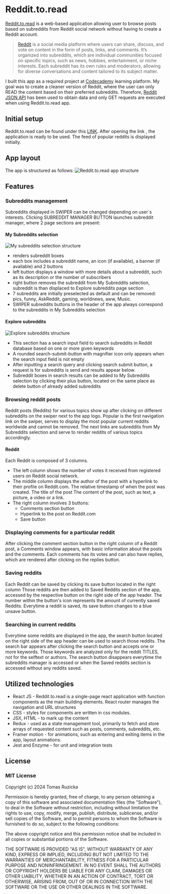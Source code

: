 # Reddit.to.read

[Reddit.to.read](https://reddittoread.netlify.app) is a web-based application allowing user to browse posts based on subreddits from Reddit social network without having to create a Reddit account.

>[Reddit](https://www.reddit.com/) is a social media platform where users can share, discuss, and vote on content in the form of posts, links, and comments. It’s organized into subreddits, which are individual communities focused on specific topics, such as news, hobbies, entertainment, or niche interests. Each subreddit has its own rules and moderators, allowing for diverse conversations and content tailored to its subject matter.

I built this app as a required project at [Codecademy](https://www.codecademy.com/) learning platform. My goal was to create a cleaner version of Reddit, where the user can only READ the content based on their preferred subreddits.
Therefore, [Reddit JSON API](https://github.com/reddit-archive/reddit/wiki/json)
has been used to obtain data and only GET requests are executed when using Reddit.to.read app.




## Initial setup
Reddit.to.read can be found under this [LINK](https://reddittoread.netlify.app).
After opening the link , the application is ready to be used. The feed of popular reddits is displayed initially.

## App layout
The app is structured as follows:
![Reddit.to.read app structure](./public/readme-img/reddit-app-structure.png)

## Features

### Subreddits management
Subreddits displayed in SWIPER can be changed depending on user`s interests. Clicking SUBREDDIT MANAGER BUTTON launches subreddit manager, where 2 page sections are present:

#### My Subreddits selection
![My subreddits selection structure](./public/readme-img/my-subreddits-selection.png)

* renders subreddit boxes
* each box includes a subreddit name, an icon (if available), a banner (if available) and 2 buttons
* left button displays a window with more details about a subreddit, such as its description or the number of subscribers
* right button removes the subreddit from My Subreddits selection, subreddit is than displaced to Explore subreddits page section
* 7 subreddits are initially preselected as default and can be removed: pics, funny, AskReddit, gaming, worldnews, aww, Music.
* SWIPER subreddits buttons in the header of the app always correspond to the subreddits in My Subreddits selection

#### Explore subreddits
![Explore subreddits structure](./public/readme-img/explore-subreddits.png)

* This section has a search input field to search subreddits in Reddit database based on one or more given keywords
* A rounded search-submit-button with magnifier icon only appears when the search input field is not empty
* After inputting a search query and clicking search submit button, a request is for subreddits is send and results appear below.
* Subreddit boxes in search results can be added to My Subreddits selection by clicking their plus button, located on the same place as delete button of already added subreddits

### Browsing reddit posts

Reddit posts (Reddits) for various topics show up after clicking on different subreddits on the swiper next to the app logo. 
Popular is the first navigation link on the swiper, serves to display the most popular current reddits worldwide and cannot be removed.
The next links are subreddits from My Subreddits selection and serve to render reddits of various topics accordingly.

#### Reddit

Each Reddit is composed of 3 columns. 

* The left column shows the number of votes it received from registered users on Reddit social network.
* The middle column displays 
the author of the post with a hyperlink to their profile on Reddit.com.
The relative timestamp of when the post was created.
The title of the post
The content of the post, such as text, a picture, a video or a link.
* The right column involves 3 buttons:
    - Comments section button
    - Hyperlink to the post on Reddit.com
    - Save button

### Displaying comments for a particular reddit

After clicking the comment section button in the right column of a Reddit post, a Comments window appears, with basic information about the posts and the comments. Each comments has its votes and can also have replies, which are rendered after clicking on the replies button.

### Saving reddits

Each Reddit can be saved by clicking its save button located in the right column
Those reddits are then added to Saved Reddits section of the app, accessed by the respective button on the right side of the app header.
The number within the button's icon represents the amount of currently saved Reddits.
Everytime a reddit is saved, its save button changes to a blue unsave button.

### Searching in current reddits

Everytime some reddits are displayed in the app, the search button located on the right side of the app header can be used to search those reddits.
The search bar appears after clicking the search button and accepts one or more keywords. Those keywords are analyzed only for the reddit TITLES, not for the selftext or authors.
The search button disappears everytime the subreddits manager is accessed or when the Saved reddits section is accessed without any reddits saved.

## Utilized technologies
* React JS - Reddit.to.read is a single-page react application with function components as the main building elements. React router manages the navigation and URL structures
* CSS - styles for components are written in css modules.
* JSX, HTML - to mark up the content
* Redux - used as a state management tool, primarily to fetch and store arrays of requested content such as posts, comments, subreddits, etc.
* Framer motion - for animations, such as entering and exiting items in the app, layout animations.
* Jest and Enzyme - for unit and integration tests


## License
### MIT License

Copyright (c) 2024 Tomas Ruzicka

Permission is hereby granted, free of charge, to any person obtaining a copy
of this software and associated documentation files (the "Software"), to deal
in the Software without restriction, including without limitation the rights
to use, copy, modify, merge, publish, distribute, sublicense, and/or sell
copies of the Software, and to permit persons to whom the Software is
furnished to do so, subject to the following conditions:

The above copyright notice and this permission notice shall be included in all
copies or substantial portions of the Software.

THE SOFTWARE IS PROVIDED "AS IS", WITHOUT WARRANTY OF ANY KIND, EXPRESS OR
IMPLIED, INCLUDING BUT NOT LIMITED TO THE WARRANTIES OF MERCHANTABILITY,
FITNESS FOR A PARTICULAR PURPOSE AND NONINFRINGEMENT. IN NO EVENT SHALL THE
AUTHORS OR COPYRIGHT HOLDERS BE LIABLE FOR ANY CLAIM, DAMAGES OR OTHER
LIABILITY, WHETHER IN AN ACTION OF CONTRACT, TORT OR OTHERWISE, ARISING FROM,
OUT OF OR IN CONNECTION WITH THE SOFTWARE OR THE USE OR OTHER DEALINGS IN THE
SOFTWARE.